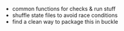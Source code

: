 - common functions for checks & run stuff
- shuffle state files to avoid race conditions
- find a clean way to package this in buckle
